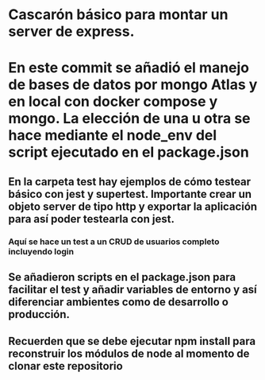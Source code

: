 # Cascarón básico para montar un server de express.

# En este commit se añadió el manejo de bases de datos por mongo Atlas y en local con docker compose y mongo. La elección de una u otra se hace mediante el node_env del script ejecutado en el package.json

## En la carpeta test hay ejemplos de cómo testear básico con jest y supertest. Importante crear un objeto server de tipo http y exportar la aplicación para así poder testearla con jest. 

### Aquí se hace un test a un CRUD de usuarios completo incluyendo login
## Se añadieron scripts en el package.json para facilitar el test y añadir variables de entorno y así diferenciar ambientes como de desarrollo o producción.

## Recuerden que se debe ejecutar npm install para reconstruir los módulos de node al momento de clonar este repositorio
